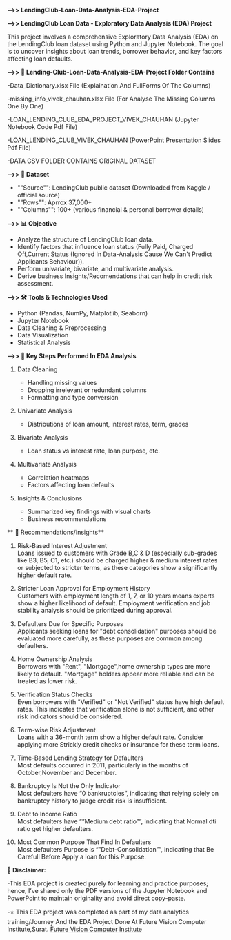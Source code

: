 **-->> LendingClub-Loan-Data-Analysis-EDA-Project**

**-->> LendingClub Loan Data - Exploratory Data Analysis (EDA) Project**

This project involves a comprehensive Exploratory Data Analysis (EDA) on the LendingClub loan dataset using Python and Jupyter Notebook. The goal is to uncover insights about loan trends, borrower behavior, and key factors affecting loan defaults.

**-->> 📂 Lending-Club-Loan-Data-Analysis-EDA-Project Folder Contains**

-Data_Dictionary.xlsx File (Explaination And FullForms Of The Columns)

-missing_info_vivek_chauhan.xlsx File (For Analyse The Missing Columns One By One)

-LOAN_LENDING_CLUB_EDA_PROJECT_VIVEK_CHAUHAN (Jupyter Notebook Code Pdf File)

-LOAN_LENDING_CLUB_VIVEK_CHAUHAN (PowerPoint Presentation Slides Pdf File)

-DATA CSV FOLDER CONTAINS ORIGINAL DATASET

**-->> 📁 Dataset**

- ""Source"": LendingClub public dataset (Downloaded from Kaggle / official source)
- ""Rows"": Aprrox 37,000+
- ""Columns"": 100+ (various financial & personal borrower details)

**-->> 📊 Objective**

- Analyze the structure of LendingClub loan data.
- Identify factors that influence loan status (Fully Paid, Charged Off,Current Status (Ignored In Data-Analysis Cause We Can't Predict Applicants Behaviour)).
- Perform univariate, bivariate, and multivariate analysis.
- Derive business Insights/Recomendations that can help in credit risk assessment.

**-->> 🛠️ Tools & Technologies Used**

- Python (Pandas, NumPy, Matplotlib, Seaborn)
- Jupyter Notebook
- Data Cleaning & Preprocessing
- Data Visualization
- Statistical Analysis

**-->> 📌 Key Steps Performed In EDA Analysis**

1. Data Cleaning
   - Handling missing values
   - Dropping irrelevant or redundant columns
   - Formatting and type conversion

2. Univariate Analysis
   - Distributions of loan amount, interest rates, term, grades

3. Bivariate Analysis
   - Loan status vs interest rate, loan purpose, etc.

4. Multivariate Analysis
   - Correlation heatmaps
   - Factors affecting loan defaults

5. Insights & Conclusions
   - Summarized key findings with visual charts
   - Business recommendations

** 📌 Recommendations/Insights**

1. Risk-Based Interest Adjustment     
Loans issued to customers with Grade B,C & D (especially sub-grades like B3, B5, C1, etc.) should be charged higher & medium interest rates or subjected to stricter terms, as these categories show a significantly higher default rate.

2. Stricter Loan Approval for Employment History    
 Customers with employment length of 1, 7, or 10 years means experts show a higher likelihood of default. Employment verification and job stability analysis should be prioritized during approval.

3. Defaulters Due for Specific Purposes     
Applicants seeking loans for "debt consolidation" purposes should be evaluated more carefully, as these purposes are common among defaulters.

4. Home Ownership Analysis    
Borrowers with "Rent", "Mortgage",home ownership types are more likely to default. "Mortgage" holders appear more reliable and can be treated as lower risk.

5. Verification Status Checks    
Even borrowers with "Verified" or "Not Verified" status have high default rates. This indicates that verification alone is not sufficient, and other risk indicators should be considered.

6. Term-wise Risk Adjustment    
Loans with a 36-month term show a higher default rate. Consider applying more Strickly credit checks or insurance for these term loans.

7. Time-Based Lending Strategy for Defaulters     
Most defaults occurred in 2011, particularly in the months of October,November and December.

8. Bankruptcy Is Not the Only Indicator    
Most defaulters have “0 bankruptcies”, indicating that relying solely on bankruptcy history to judge credit risk is insufficient.

9. Debt to Income Ratio     
Most defaulters have “”Medium debt ratio””, indicating that Normal dti ratio get higher defaulters.

10. Most Common Purpose That Find In Defaulters     
Most defaulters Purpose is “”Debt-Consolidation””, indicating that Be Carefull Before Apply a loan for this Purpose.

**📌 Disclaimer:**

-This EDA project is created purely for learning and practice purposes; hence, I’ve shared only the PDF versions of the Jupyter Notebook and PowerPoint to maintain originality and avoid direct copy-paste.

-⭐ This EDA project was completed as part of my data analytics training/Journey And the EDA Project Done At Future Vision Computer Institute,Surat.
<a href="https://futurevisioncomputers.com/">Future Vision Computer Institute</a>
